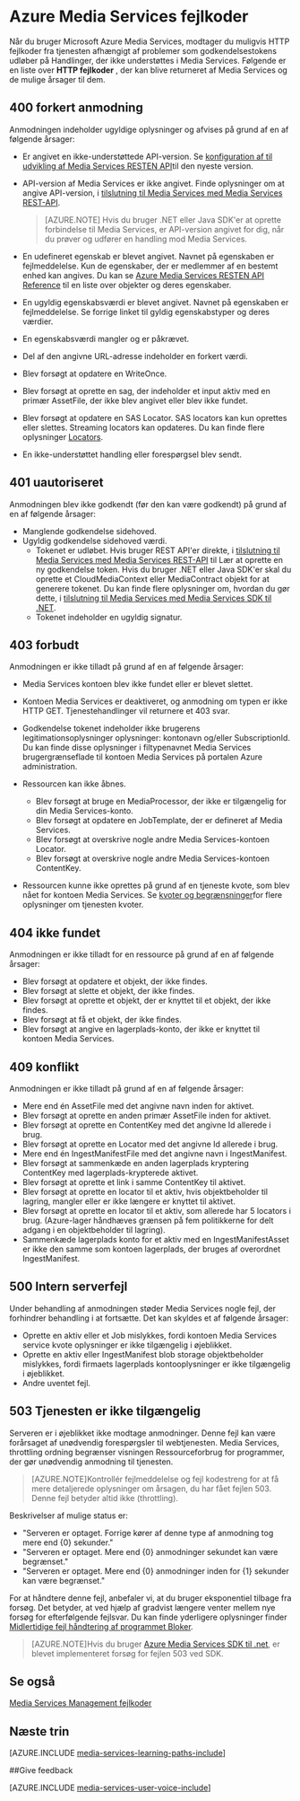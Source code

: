<properties
    pageTitle="Azure Media Services fejlkoder | Microsoft Azure"
    description="Emnet giver et overblik over Azure Media Services fejlkoder."
    authors="Juliako"
    manager="erikre"
    editor=""
    services="media-services"
    documentationCenter=""/>

<tags
    ms.service="media-services"
    ms.workload="media"
    ms.tgt_pltfrm="na"
    ms.devlang="na"
    ms.topic="article"
    ms.date="10/25/2016" 
    ms.author="juliako"/>

# <a name="azure-media-services-error-codes"></a>Azure Media Services fejlkoder

Når du bruger Microsoft Azure Media Services, modtager du muligvis HTTP fejlkoder fra tjenesten afhængigt af problemer som godkendelsestokens udløber på Handlinger, der ikke understøttes i Media Services. Følgende er en liste over **HTTP fejlkoder** , der kan blive returneret af Media Services og de mulige årsager til dem.  
  
## <a name="400-bad-request"></a>400 forkert anmodning

Anmodningen indeholder ugyldige oplysninger og afvises på grund af en af følgende årsager:

- Er angivet en ikke-understøttede API-version. Se [konfiguration af til udvikling af Media Services RESTEN API](media-services-rest-how-to-use.md)til den nyeste version.
- API-version af Media Services er ikke angivet. Finde oplysninger om at angive API-version, i [tilslutning til Media Services med Media Services REST-API](media-services-rest-connect-programmatically.md). 
   
    >[AZURE.NOTE] Hvis du bruger .NET eller Java SDK'er at oprette forbindelse til Media Services, er API-version angivet for dig, når du prøver og udfører en handling mod Media Services.
- En udefineret egenskab er blevet angivet. Navnet på egenskaben er fejlmeddelelse. Kun de egenskaber, der er medlemmer af en bestemt enhed kan angives. Du kan se [Azure Media Services RESTEN API Reference](http://msdn.microsoft.com/library/azure/hh973617.aspx) til en liste over objekter og deres egenskaber.
- En ugyldig egenskabsværdi er blevet angivet. Navnet på egenskaben er fejlmeddelelse. Se forrige linket til gyldig egenskabstyper og deres værdier.
- En egenskabsværdi mangler og er påkrævet.
- Del af den angivne URL-adresse indeholder en forkert værdi.
- Blev forsøgt at opdatere en WriteOnce.
- Blev forsøgt at oprette en sag, der indeholder et input aktiv med en primær AssetFile, der ikke blev angivet eller blev ikke fundet.
- Blev forsøgt at opdatere en SAS Locator. SAS locators kan kun oprettes eller slettes. Streaming locators kan opdateres. Du kan finde flere oplysninger [Locators](http://msdn.microsoft.com/library/azure/hh974308.aspx).
- En ikke-understøttet handling eller forespørgsel blev sendt. 

## <a name="401-unauthorized"></a>401 uautoriseret

Anmodningen blev ikke godkendt (før den kan være godkendt) på grund af en af følgende årsager:

- Manglende godkendelse sidehoved.
- Ugyldig godkendelse sidehoved værdi.
    - Tokenet er udløbet. Hvis bruger REST API'er direkte, i [tilslutning til Media Services med Media Services REST-API](media-services-rest-connect_programmatically.md) til Lær at oprette en ny godkendelse token. Hvis du bruger .NET eller Java SDK'er skal du oprette et CloudMediaContext eller MediaContract objekt for at generere tokenet. Du kan finde flere oplysninger om, hvordan du gør dette, i [tilslutning til Media Services med Media Services SDK til .NET](media-services-dotnet-connect-programmatically.md).
    - Tokenet indeholder en ugyldig signatur.</li></ul></li></ul>

## <a name="403-forbidden"></a>403 forbudt

Anmodningen er ikke tilladt på grund af en af følgende årsager:

- Media Services kontoen blev ikke fundet eller er blevet slettet.
- Kontoen Media Services er deaktiveret, og anmodning om typen er ikke HTTP GET. Tjenestehandlinger vil returnere et 403 svar.
- Godkendelse tokenet indeholder ikke brugerens legitimationsoplysninger oplysninger: kontonavn og/eller SubscriptionId. Du kan finde disse oplysninger i filtypenavnet Media Services brugergrænseflade til kontoen Media Services på portalen Azure administration.
- Ressourcen kan ikke åbnes.
    - Blev forsøgt at bruge en MediaProcessor, der ikke er tilgængelig for din Media Services-konto.
    - Blev forsøgt at opdatere en JobTemplate, der er defineret af Media Services.
    - Blev forsøgt at overskrive nogle andre Media Services-kontoen Locator.
    - Blev forsøgt at overskrive nogle andre Media Services-kontoen ContentKey.

- Ressourcen kunne ikke oprettes på grund af en tjeneste kvote, som blev nået for kontoen Media Services. Se [kvoter og begrænsninger](media-services-quotas-and-limitations.md)for flere oplysninger om tjenesten kvoter.

## <a name="404-not-found"></a>404 ikke fundet

Anmodningen er ikke tilladt for en ressource på grund af en af følgende årsager:

- Blev forsøgt at opdatere et objekt, der ikke findes.
- Blev forsøgt at slette et objekt, der ikke findes.
- Blev forsøgt at oprette et objekt, der er knyttet til et objekt, der ikke findes.
- Blev forsøgt at få et objekt, der ikke findes.
- Blev forsøgt at angive en lagerplads-konto, der ikke er knyttet til kontoen Media Services.  

## <a name="409-conflict"></a>409 konflikt

Anmodningen er ikke tilladt på grund af en af følgende årsager:

- Mere end én AssetFile med det angivne navn inden for aktivet.
- Blev forsøgt at oprette en anden primær AssetFile inden for aktivet.
- Blev forsøgt at oprette en ContentKey med det angivne Id allerede i brug.
- Blev forsøgt at oprette en Locator med det angivne Id allerede i brug.
- Mere end én IngestManifestFile med det angivne navn i IngestManifest.
- Blev forsøgt at sammenkæde en anden lagerplads kryptering ContentKey med lagerplads-krypterede aktivet.
- Blev forsøgt at oprette et link i samme ContentKey til aktivet.
- Blev forsøgt at oprette en locator til et aktiv, hvis objektbeholder til lagring, mangler eller er ikke længere er knyttet til aktivet.
- Blev forsøgt at oprette en locator til et aktiv, som allerede har 5 locators i brug. (Azure-lager håndhæves grænsen på fem politikkerne for delt adgang i en objektbeholder til lagring).
- Sammenkæde lagerplads konto for et aktiv med en IngestManifestAsset er ikke den samme som kontoen lagerplads, der bruges af overordnet IngestManifest.  

## <a name="500-internal-server-error"></a>500 Intern serverfejl

Under behandling af anmodningen støder Media Services nogle fejl, der forhindrer behandling i at fortsætte. Det kan skyldes et af følgende årsager:

- Oprette en aktiv eller et Job mislykkes, fordi kontoen Media Services service kvote oplysninger er ikke tilgængelig i øjeblikket.
- Oprette en aktiv eller IngestManifest blob storage objektbeholder mislykkes, fordi firmaets lagerplads kontooplysninger er ikke tilgængelig i øjeblikket.
- Andre uventet fejl. 

## <a name="503-service-unavailable"></a>503 Tjenesten er ikke tilgængelig

Serveren er i øjeblikket ikke modtage anmodninger. Denne fejl kan være forårsaget af unødvendig forespørgsler til webtjenesten. Media Services, throttling ordning begrænser visningen Ressourceforbrug for programmer, der gør unødvendig anmodning til tjenesten.

>[AZURE.NOTE]Kontrollér fejlmeddelelse og fejl kodestreng for at få mere detaljerede oplysninger om årsagen, du har fået fejlen 503. Denne fejl betyder altid ikke (throttling).

Beskrivelser af mulige status er:

- "Serveren er optaget. Forrige kører af denne type af anmodning tog mere end {0} sekunder."
- "Serveren er optaget. Mere end {0} anmodninger sekundet kan være begrænset."
- "Serveren er optaget. Mere end {0} anmodninger inden for {1} sekunder kan være begrænset."

For at håndtere denne fejl, anbefaler vi, at du bruger eksponentiel tilbage fra forsøg. Det betyder, at ved hjælp af gradvist længere venter mellem nye forsøg for efterfølgende fejlsvar.  Du kan finde yderligere oplysninger finder [Midlertidige fejl håndtering af programmet Bloker](https://msdn.microsoft.com/library/hh680905.aspx). 

>[AZURE.NOTE]Hvis du bruger [Azure Media Services SDK til .net](https://github.com/Azure/azure-sdk-for-media-services/tree/master), er blevet implementeret forsøg for fejlen 503 ved SDK.  
  
## <a name="see-also"></a>Se også  

[Media Services Management fejlkoder](http://msdn.microsoft.com/library/windowsazure/dn167016.aspx)

## <a name="next-steps"></a>Næste trin

[AZURE.INCLUDE [media-services-learning-paths-include](../../includes/media-services-learning-paths-include.md)]

##<a name="provide-feedback"></a>Give feedback

[AZURE.INCLUDE [media-services-user-voice-include](../../includes/media-services-user-voice-include.md)]
